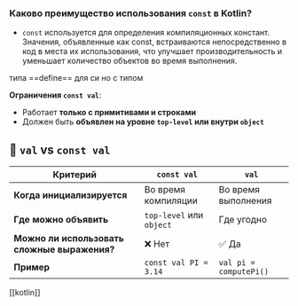 ### **Каково преимущество использования `const` в Kotlin?**

- `const` используется для определения компиляционных констант. Значения, объявленные как const, встраиваются непосредственно в код в места их использования, что улучшает производительность и уменьшает количество объектов во время выполнения.

типа ==define== для си но с типом

**Ограничения `const val`**:
- Работает **только с примитивами и строками**
- Должен быть **объявлен на уровне `top-level` или внутри `object`**
## **🔹 `val` vs `const val`**

| **Критерий**                                 | `const val`              | `val`                  |
| -------------------------------------------- | ------------------------ | ---------------------- |
| **Когда инициализируется**                   | Во время компиляции      | Во время выполнения    |
| **Где можно объявить**                       | `top-level` или `object` | Где угодно             |
| **Можно ли использовать сложные выражения?** | ❌ Нет                    | ✅ Да                   |
| **Пример**                                   | `const val PI = 3.14`    | `val pi = computePi()` |

[[kotlin]]
